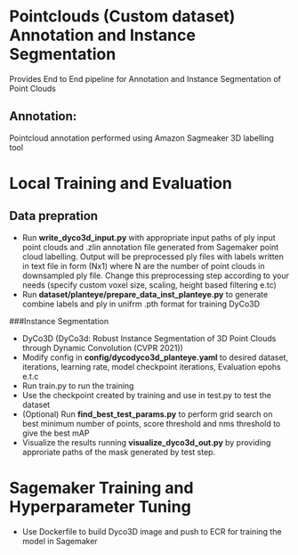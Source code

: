 # Pointclouds (Custom dataset) Annotation and Instance Segmentation 

Provides End to End pipeline for Annotation and Instance Segmentation of Point Clouds

## Annotation:
Pointcloud annotation performed using Amazon Sagmeaker 3D labelling tool

# Local Training and Evaluation
## Data prepration
* Run **write_dyco3d_input.py** with appropriate input paths of ply input point clouds and .zlin annotation file generated from Sagemaker point cloud labelling.
Output will be preprocessed ply files with labels written in text file in form (Nx1) where N are the number of point clouds in downsampled ply file.
Change this preprocessing step according to your needs (specify custom voxel size, scaling, height based filtering e.tc)
* Run **dataset/planteye/prepare_data_inst_planteye.py** to generate combine labels and ply in unifrm .pth format for training DyCo3D

###Instance Segmentation
* DyCo3D (DyCo3d: Robust Instance Segmentation of 3D Point Clouds through Dynamic Convolution (CVPR 2021))
* Modify config in **config/dycodyco3d_planteye.yaml** to desired dataset, iterations, learning rate, model checkpoint iterations, Evaluation epohs e.t.c
* Run train.py to run the training
* Use the checkpoint created by training and use in test.py  to test the dataset
* (Optional) Run **find_best_test_params.py** to perform grid search on best minimum number of points, score threshold and nms threshold to give the best mAP
* Visualize the results running  **visualize_dyco3d_out.py** by providing approriate paths of the mask generated by test step.

# Sagemaker Training and Hyperparameter Tuning
* Use Dockerfile to build Dyco3D image and push to ECR for training the model in Sagemaker 

